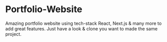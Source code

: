 # Portfolio-Website
Amazing portfolio website using tech-stack React, Next.js &amp; many more to add great features. Just have a look &amp; clone you want to made the same project.
